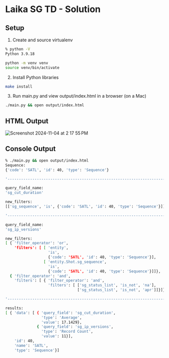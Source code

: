 # Laika SG TD - Solution

## Setup

1. Create and source virtualenv

```bash
% python -V
Python 3.9.18

python -m venv venv
source venv/bin/activate
```

2. Install Python libraries
```bash
make install
```


3. Run main.py and view output/index.html in a browser (on a Mac)
```bash
./main.py && open output/index.html
```

## HTML Output

![Screenshot 2024-11-04 at 2 17 55 PM](https://github.com/user-attachments/assets/2d822827-f735-40e4-bfa3-071ec3a4c5cd)

## Console Output

```bash
% ./main.py && open output/index.html                                                                       [main] laika_sg_td
Sequence:
{'code': 'SATL', 'id': 40, 'type': 'Sequence'}

'----------------------------------------------------------------------'

query_field_name:
'sg_cut_duration'

new_filters:
[['sg_sequence', 'is', {'code': 'SATL', 'id': 40, 'type': 'Sequence'}]]

'----------------------------------------------------------------------'

query_field_name:
'sg_ip_versions'

new_filters:
[ { 'filter_operator': 'or',
    'filters': [ [ 'entity',
                   'is',
                   {'code': 'SATL', 'id': 40, 'type': 'Sequence'}],
                 [ 'entity.Shot.sg_sequence',
                   'is',
                   {'code': 'SATL', 'id': 40, 'type': 'Sequence'}]]},
  { 'filter_operator': 'and',
    'filters': [ { 'filter_operator': 'and',
                   'filters': [ ['sg_status_list', 'is_not', 'na'],
                                ['sg_status_list', 'is_not', 'apr']]}]}]

'----------------------------------------------------------------------'

results:
[ { 'data': [ { 'query_field': 'sg_cut_duration',
                'type': 'Average',
                'value': 17.1429},
              { 'query_field': 'sg_ip_versions',
                'type': 'Record Count',
                'value': 11}],
    'id': 40,
    'name': 'SATL',
    'type': 'Sequence'}]
```
